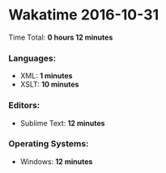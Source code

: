 # Wakatime 2016-10-31

Time Total: **0 hours 12 minutes**

### Languages:
- XML: **1 minutes** 
- XSLT: **10 minutes** 

### Editors:
- Sublime Text: **12 minutes** 

### Operating Systems:
- Windows: **12 minutes** 


